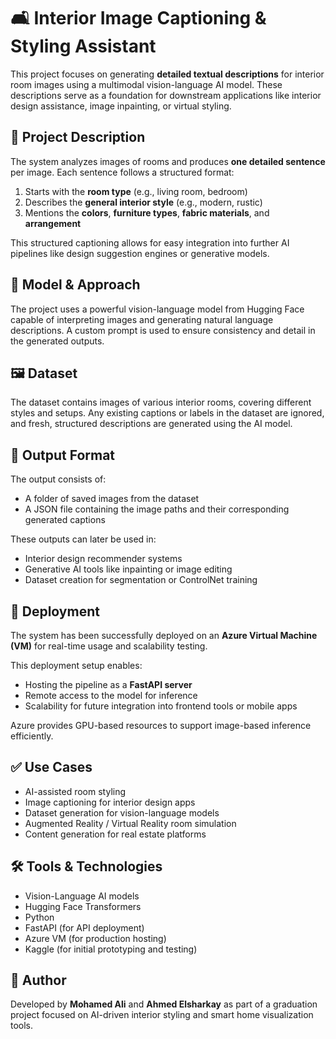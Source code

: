 # 🛋️ Interior Image Captioning & Styling Assistant

This project focuses on generating **detailed textual descriptions** for interior room images using a multimodal vision-language AI model. These descriptions serve as a foundation for downstream applications like interior design assistance, image inpainting, or virtual styling.

## 📌 Project Description

The system analyzes images of rooms and produces **one detailed sentence** per image. Each sentence follows a structured format:

1. Starts with the **room type** (e.g., living room, bedroom)  
2. Describes the **general interior style** (e.g., modern, rustic)  
3. Mentions the **colors**, **furniture types**, **fabric materials**, and **arrangement**  

This structured captioning allows for easy integration into further AI pipelines like design suggestion engines or generative models.

## 🧠 Model & Approach

The project uses a powerful vision-language model from Hugging Face capable of interpreting images and generating natural language descriptions. A custom prompt is used to ensure consistency and detail in the generated outputs.

## 🖼️ Dataset

The dataset contains images of various interior rooms, covering different styles and setups. Any existing captions or labels in the dataset are ignored, and fresh, structured descriptions are generated using the AI model.

## 💾 Output Format

The output consists of:

- A folder of saved images from the dataset  
- A JSON file containing the image paths and their corresponding generated captions  

These outputs can later be used in:

- Interior design recommender systems  
- Generative AI tools like inpainting or image editing  
- Dataset creation for segmentation or ControlNet training  

## 🚀 Deployment

The system has been successfully deployed on an **Azure Virtual Machine (VM)** for real-time usage and scalability testing.

This deployment setup enables:

- Hosting the pipeline as a **FastAPI server**  
- Remote access to the model for inference  
- Scalability for future integration into frontend tools or mobile apps  

Azure provides GPU-based resources to support image-based inference efficiently.

## ✅ Use Cases

- AI-assisted room styling  
- Image captioning for interior design apps  
- Dataset generation for vision-language models  
- Augmented Reality / Virtual Reality room simulation  
- Content generation for real estate platforms  

## 🛠️ Tools & Technologies

- Vision-Language AI models  
- Hugging Face Transformers  
- Python  
- FastAPI (for API deployment)  
- Azure VM (for production hosting)  
- Kaggle (for initial prototyping and testing)  

## 🙋 Author

Developed by **Mohamed Ali** and **Ahmed Elsharkay** as part of a graduation project focused on AI-driven interior styling and smart home visualization tools.

